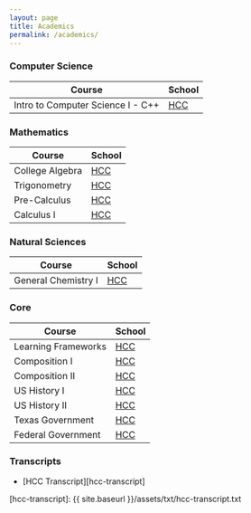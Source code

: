 ```yaml
---
layout: page
title: Academics
permalink: /academics/
---
```


### Computer Science

| Course | School |
|------|-----|
| Intro to Computer Science I - C++ | [HCC][hcc] |

### Mathematics

| Course | School |
|------|-----|
| College Algebra | [HCC][hcc] |
| Trigonometry | [HCC][hcc] |
| Pre-Calculus | [HCC][hcc] |
| Calculus I | [HCC][hcc] |

### Natural Sciences

| Course | School |
|------|-----|
| General Chemistry I | [HCC][hcc] |

### Core

| Course |  School
|------|-----|
| Learning Frameworks | [HCC][hcc] |
| Composition I | [HCC][hcc] |
| Composition II | [HCC][hcc] |
| US History I | [HCC][hcc] |
| US History II | [HCC][hcc] |
| Texas Government | [HCC][hcc] |
| Federal Government | [HCC][hcc] |

### Transcripts

- [HCC Transcript][hcc-transcript]

[hcc]: http://www.hccs.edu
[hcc-transcript]: {{ site.baseurl }}/assets/txt/hcc-transcript.txt
